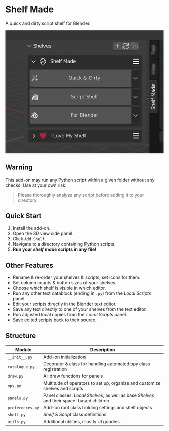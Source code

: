 # Shelf Made
A quick and dirty script shelf for Blender.

![Shelf Made](/docs/images/example.png)

## Warning
This add-on may run any Python script within a given folder without any checks.
Use at your own risk.

> Please thoroughly analyze any script before adding it to your directory.

## Quick Start
1. Install the add-on.
1. Open the 3D view side panel.
1. Click `Add Shelf`.
1. Navigate to a directory containing Python scripts.
1. **Run your *shelf made* scripts in any file!**

## Other Features
* Rename & re-order your shelves & scripts, set icons for them.
* Set column counts & button sizes of your shelves.
* Choose which shelf is visible in which editor.
* Run any other text datablock (ending in `.py`) from the *Local Scripts* panel.
* Edit your scripts directly in the Blender text editor.
* Save any text directly to one of your shelves from the text editor.
* Run adjusted local copies from the *Local Scripts* panel.
* Save edited scripts back to their source.

## Structure
|Module|Description|
|--|--|
|`__init__.py`|Add-on initialization|
|`catalogue.py`|Decorator & class for handling automated bpy class registration|
|`draw.py`|All draw functions for panels|
|`ops.py`|Multitude of operators to set up, organize and customize shelves and scripts|
|`panels.py`|Panel classes: *Local Shelves*, as well as base *Shelves* and their space-based children|
|`preferences.py`|Add-on root class holding settings and shelf objects|
|`shelf.py`|*Shelf* & *Script* class definitions|
|`utils.py`|Additional utilities, mostly UI goodies|
